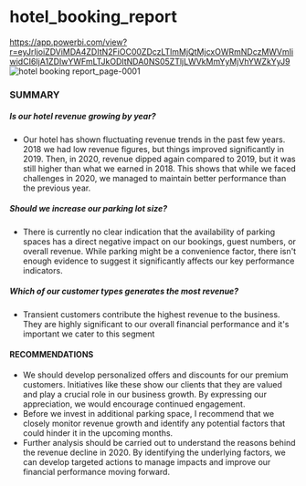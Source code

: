 # hotel_booking_report
https://app.powerbi.com/view?r=eyJrIjoiZDViMDA4ZDItN2FiOC00ZDczLTlmMjQtMjcxOWRmNDczMWVmIiwidCI6IjA1ZDIwYWFmLTJkODItNDA0NS05ZTljLWVkMmYyMjVhYWZkYyJ9
![hotel booking report_page-0001](https://github.com/user-attachments/assets/f661bef8-d98e-49a7-8491-269164bfc7d9)

### SUMMARY
##### Is our hotel revenue growing by year?
- Our hotel has shown fluctuating revenue trends in the past few years. 2018 we had low revenue figures, but things improved significantly in 2019. Then, in 2020, revenue dipped again compared to 2019, but it was still higher than what we earned in 2018. This shows that while we faced challenges in 2020, we managed to maintain better performance than the previous year.
##### Should we increase our parking lot size?
- There is currently no clear indication that the availability of parking spaces has a direct negative impact on our bookings, guest numbers, or overall revenue. While parking might be a convenience factor, there isn't enough evidence to suggest it significantly affects our key performance indicators.
##### Which of our customer types generates the most revenue?
- Transient customers contribute the highest revenue to the business. They are highly significant to our overall financial performance and it's important we cater to this segment
#### RECOMMENDATIONS
- We should develop personalized offers and discounts for our premium customers. Initiatives like these show our clients that they are valued and play a crucial role in our business growth. By expressing our appreciation, we would encourage continued engagement.
- Before we invest in additional parking space, I recommend that we closely monitor revenue growth and identify any potential factors that could hinder it in the upcoming months.
- Further analysis should be carried out to understand the reasons behind the revenue decline in 2020. By identifying the underlying factors, we can develop targeted actions to manage impacts and improve our financial performance moving forward.



